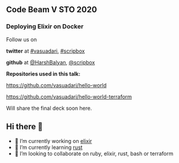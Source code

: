 ## Code Beam V STO 2020

### Deploying Elixir on Docker

Follow us on

**twitter** at [#vasuadari](https://twitter.com/vasuadari), [#scripbox](https://twitter.com/scripbox)

**github** at [@HarshBalyan](https://github.com/HarshBalyan), [@scripbox](https://github.com/scripbox)

**Repositories used in this talk:**

https://github.com/vasuadari/hello-world

https://github.com/vasuadari/hello-world-terraform

Will share the final deck soon here.

## Hi there 👋

- 🔭 I’m currently working on [elixir](https://github.com/elixir-lang/elixir)
- 🌱 I’m currently learning [rust](https://github.com/rust-lang/rust)
- 👯 I’m looking to collaborate on ruby, elixir, rust, bash or terraform
<!---
- 🤔 I’m looking for help with ...
- 💬 Ask me about ...
- 📫 How to reach me: ...
- 😄 Pronouns: ...
- ⚡ Fun fact: ...
--->
